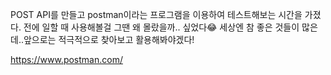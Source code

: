 POST API를 만들고 postman이라는 프로그램을 이용하여 테스트해보는 시간을 가졌다.
전에 일할 때 사용해볼걸 그땐 왜 몰랐을까.. 싶었다😂
세상엔 참 좋은 것들이 많은데..앞으로는 적극적으로 찾아보고 활용해봐야겠다!

https://www.postman.com/